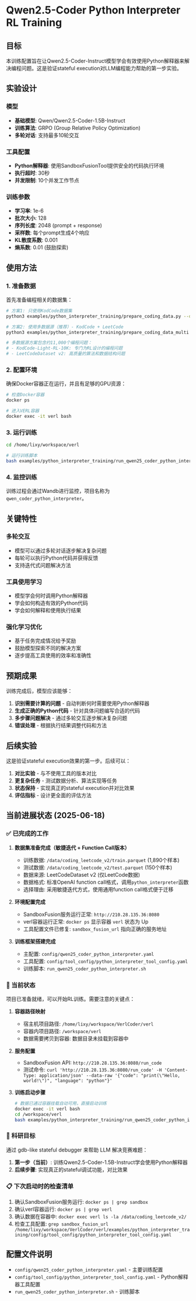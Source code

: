 # Qwen2.5-Coder Python Interpreter RL Training

## 目标

本训练配置旨在让Qwen2.5-Coder-Instruct模型学会有效使用Python解释器来解决编程问题。这是验证stateful execution对LLM编程能力帮助的第一步实验。

## 实验设计

### 模型
- **基础模型**: Qwen/Qwen2.5-Coder-1.5B-Instruct
- **训练算法**: GRPO (Group Relative Policy Optimization)
- **多轮对话**: 支持最多10轮交互

### 工具配置
- **Python解释器**: 使用SandboxFusionTool提供安全的代码执行环境
- **执行超时**: 30秒
- **并发限制**: 10个并发工作节点

### 训练参数
- **学习率**: 1e-6
- **批次大小**: 128
- **序列长度**: 2048 (prompt + response)
- **采样数**: 每个prompt生成4个响应
- **KL散度系数**: 0.001
- **熵系数**: 0.01 (鼓励探索)

## 使用方法

### 1. 准备数据

首先准备编程相关的数据集：

```bash
# 方案1: 只使用KodCode数据集
python3 examples/python_interpreter_training/prepare_coding_data.py --output_dir /data2/lixy/coding

# 方案2: 使用多数据源（推荐）- KodCode + LeetCode
python3 examples/python_interpreter_training/prepare_coding_data_multi.py --output_dir /data2/lixy/coding_multi

# 多数据源方案包含约11,000个编程问题：
# - KodCode-Light-RL-10K: 专门为RL设计的编程问题
# - LeetCodeDataset v2: 高质量的算法和数据结构问题
```

### 2. 配置环境

确保Docker容器正在运行，并且有足够的GPU资源：

```bash
# 检查Docker容器
docker ps

# 进入VERL容器
docker exec -it verl bash
```

### 3. 运行训练

```bash
cd /home/lixy/workspace/verl

# 运行训练脚本
bash examples/python_interpreter_training/run_qwen25_coder_python_interpreter.sh
```

### 4. 监控训练

训练过程会通过Wandb进行监控，项目名称为 `qwen_coder_python_interpreter`。

## 关键特性

### 多轮交互
- 模型可以通过多轮对话逐步解决复杂问题
- 每轮可以执行Python代码并获得反馈
- 支持迭代式问题解决方法

### 工具使用学习
- 模型学会何时调用Python解释器
- 学会如何构造有效的Python代码
- 学会如何解释和使用执行结果

### 强化学习优化
- 基于任务完成情况给予奖励
- 鼓励模型探索不同的解决方案
- 逐步提高工具使用的效率和准确性

## 预期成果

训练完成后，模型应该能够：

1. **识别需要计算的问题** - 自动判断何时需要使用Python解释器
2. **生成正确的Python代码** - 针对具体问题编写合适的代码
3. **多步骤问题解决** - 通过多轮交互逐步解决复杂问题
4. **错误处理** - 根据执行结果调整代码和方法

## 后续实验

这是验证stateful execution效果的第一步。后续可以：

1. **对比实验** - 与不使用工具的版本对比
2. **更复杂任务** - 测试数据分析、算法实现等任务
3. **状态保持** - 实现真正的stateful execution并对比效果
4. **评估指标** - 设计更全面的评估方法

## 当前进展状态 (2025-06-18)

### ✅ 已完成的工作

1. **数据集准备完成（敏捷迭代 + Function Call版本）**
   - 训练数据: `/data/coding_leetcode_v2/train.parquet` (1,890个样本)
   - 测试数据: `/data/coding_leetcode_v2/test.parquet` (150个样本)
   - 数据来源: LeetCodeDataset v2 (仅LeetCode数据)
   - 数据格式: 标准OpenAI function call格式，调用`python_interpreter`函数
   - 选择理由: 采用敏捷迭代方式，使用通用function call格式便于迁移

2. **环境配置完成**
   - SandboxFusion服务运行正常: `http://210.28.135.36:8080`
   - verl容器运行正常: `docker ps` 显示容器 `verl` 状态为 Up
   - 工具配置文件已修复: `sandbox_fusion_url` 指向正确的服务地址

3. **训练框架搭建完成**
   - 主配置: `config/qwen25_coder_python_interpreter.yaml`
   - 工具配置: `config/tool_config/python_interpreter_tool_config.yaml`
   - 训练脚本: `run_qwen25_coder_python_interpreter.sh`

### 🔄 当前状态

项目已准备就绪，可以开始RL训练。需要注意的关键点：

1. **容器路径映射**
   - 宿主机项目路径: `/home/lixy/workspace/VerlCoder/verl`
   - 容器内项目路径: `/workspace/verl`
   - 数据需要拷贝到容器: 数据目录未挂载到容器中

2. **服务配置**
   - SandboxFusion API: `http://210.28.135.36:8080/run_code`
   - 测试命令: `curl 'http://210.28.135.36:8080/run_code' -H 'Content-Type: application/json' --data-raw '{"code": "print(\"Hello, world!\")", "language": "python"}'`

3. **训练启动步骤**
   ```bash
   # 数据已通过容器挂载自动可用，直接启动训练
   docker exec -it verl bash
   cd /workspace/verl
   bash examples/python_interpreter_training/run_qwen25_coder_python_interpreter.sh
   ```

### 🎯 科研目标

通过 gdb-like stateful debugger 来帮助 LLM 解决竞赛难题：

1. **第一步（当前）**: 训练Qwen2.5-Coder-1.5B-Instruct学会使用Python解释器
2. **后续步骤**: 实现真正的stateful调试功能，对比效果

### 📋 下次启动时的检查清单

1. 确认SandboxFusion服务运行: `docker ps | grep sandbox`
2. 确认verl容器运行: `docker ps | grep verl`
3. 确认数据在容器中: `docker exec verl ls -la /data/coding_leetcode_v2/`
4. 检查工具配置: `grep sandbox_fusion_url /home/lixy/workspace/VerlCoder/verl/examples/python_interpreter_training/config/tool_config/python_interpreter_tool_config.yaml`

## 配置文件说明

- `config/qwen25_coder_python_interpreter.yaml` - 主要训练配置
- `config/tool_config/python_interpreter_tool_config.yaml` - Python解释器工具配置
- `run_qwen25_coder_python_interpreter.sh` - 训练脚本